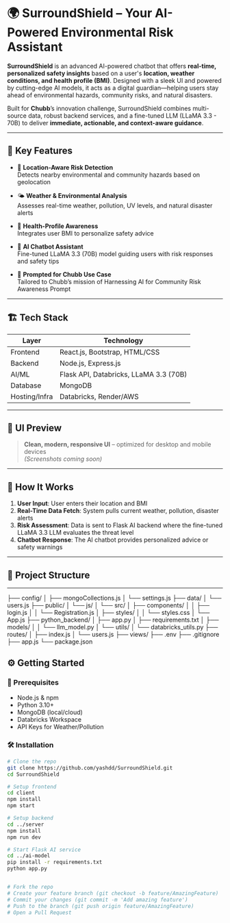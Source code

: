 # 🌍 SurroundShield – Your AI-Powered Environmental Risk Assistant

**SurroundShield** is an advanced AI-powered chatbot that offers **real-time, personalized safety insights** based on a user's **location, weather conditions, and health profile (BMI)**. Designed with a sleek UI and powered by cutting-edge AI models, it acts as a digital guardian—helping users stay ahead of environmental hazards, community risks, and natural disasters.

Built for **Chubb**’s innovation challenge, SurroundShield combines multi-source data, robust backend services, and a fine-tuned LLM (LLaMA 3.3 - 70B) to deliver **immediate, actionable, and context-aware guidance**.

---

## 🧠 Key Features

- 📍 **Location-Aware Risk Detection**  
  Detects nearby environmental and community hazards based on geolocation

- 🌤️ **Weather & Environmental Analysis**  
  Assesses real-time weather, pollution, UV levels, and natural disaster alerts

- 💪 **Health-Profile Awareness**  
  Integrates user BMI to personalize safety advice

- 💬 **AI Chatbot Assistant**  
  Fine-tuned LLaMA 3.3 (70B) model guiding users with risk responses and safety tips

- 🧾 **Prompted for Chubb Use Case**  
  Tailored to Chubb’s mission of Harnessing AI for Community Risk Awareness Prompt

---

## 🏗️ Tech Stack

| Layer        | Technology                          |
|-------------|--------------------------------------|
| Frontend     | React.js, Bootstrap, HTML/CSS       |
| Backend      | Node.js, Express.js                 |
| AI/ML        | Flask API, Databricks, LLaMA 3.3 (70B) |
| Database     | MongoDB                             |
| Hosting/Infra| Databricks, Render/AWS              |

---

## 📸 UI Preview

> **Clean, modern, responsive UI** – optimized for desktop and mobile devices  
> *(Screenshots coming soon)*

---

## 🧪 How It Works

1. **User Input**: User enters their location and BMI  
2. **Real-Time Data Fetch**: System pulls current weather, pollution, disaster alerts  
3. **Risk Assessment**: Data is sent to Flask AI backend where the fine-tuned LLaMA 3.3 LLM evaluates the threat level  
4. **Chatbot Response**: The AI chatbot provides personalized advice or safety warnings

---

## 📂 Project Structure

---
├── config/
│   ├── mongoCollections.js
│   └── settings.js
├── data/
│   └── users.js
├── public/
│   └── js/
│       └── src/
│           ├── components/
│           │   ├── login.js
│           │   └── Registration.js
│           ├── styles/
│           │   └── styles.css
│           └── App.js
├── python_backend/
│   ├── app.py
│   ├── requirements.txt
│   ├── models/
│   │   └── llm_model.py
│   └── utils/
│       └── databricks_utils.py
├── routes/
│   ├── index.js
│   └── users.js
├── views/
├── .env
├── .gitignore
├── app.js
└── package.json





## ⚙️ Getting Started

### 🔧 Prerequisites

- Node.js & npm
- Python 3.10+
- MongoDB (local/cloud)
- Databricks Workspace
- API Keys for Weather/Pollution

### 🛠️ Installation

```bash
# Clone the repo
git clone https://github.com/yashdd/SurroundShield.git
cd SurroundShield

# Setup frontend
cd client
npm install
npm start

# Setup backend
cd ../server
npm install
npm run dev

# Start Flask AI service
cd ../ai-model
pip install -r requirements.txt
python app.py


# Fork the repo
# Create your feature branch (git checkout -b feature/AmazingFeature)
# Commit your changes (git commit -m 'Add amazing feature')
# Push to the branch (git push origin feature/AmazingFeature)
# Open a Pull Request

